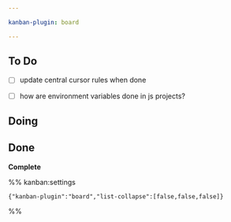 ```yaml
---

kanban-plugin: board

---
```


## To Do

- [ ] update central cursor rules when done
- [ ] how are environment variables done in js projects?


## Doing



## Done

**Complete**




%% kanban:settings
```
{"kanban-plugin":"board","list-collapse":[false,false,false]}
```
%%